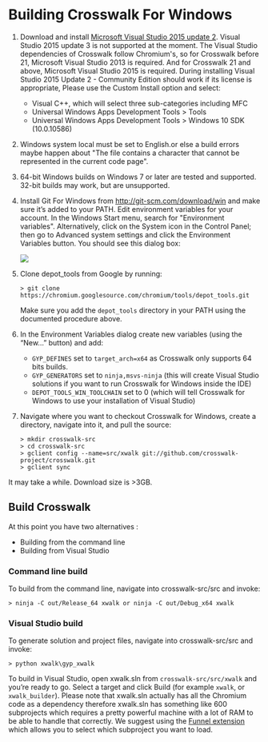 # Building Crosswalk For Windows

1. Download and install [Microsoft Visual Studio 2015 update 2](https://www.visualstudio.com/en-us/downloads/download-visual-studio-vs.aspx). Visual Studio 2015 update 3 is not supported at the moment. The Visual Studio dependencies of Crosswalk follow Chromium's, so for Crosswalk before 21, Microsoft Visual Studio 2013 is required. And for Crosswalk 21 and above, Microsoft Visual Studio 2015 is required. During installing Visual Studio 2015 Update 2 - Community Edition should work if its license is appropriate, Please use the Custom Install option and select:
   * Visual C++, which will select three sub-categories including MFC
   * Universal Windows Apps Development Tools > Tools
   * Universal Windows Apps Development Tools > Windows 10 SDK (10.0.10586)

2. Windows system local must be set to English.or else a build errors maybe happen about "The file contains a character that cannot be represented in the current code page".

3. 64-bit Windows builds on Windows 7 or later are tested and supported. 32-bit builds may work, but are unsupported.

2. Install Git For Windows from http://git-scm.com/download/win and make sure it’s added to your PATH. Edit environment variables for your account. In the Windows Start menu, search for "Environment variables". Alternatively, click on the System icon in the Control Panel; then go to Advanced system settings and click the Environment Variables button. You should see this dialog box:

   <img src="/assets/win8.png" style="display: block; margin: 0 auto"/>

3. Clone depot_tools from Google by running:

   ```cmdline
   > git clone https://chromium.googlesource.com/chromium/tools/depot_tools.git
   ```

   Make sure you add the `depot_tools` directory in your PATH using the documented procedure above.

4. In the Environment Variables dialog create new variables (using the “New...” button) and add:

   *  `GYP_DEFINES` set to `target_arch=x64` as Crosswalk only supports 64 bits builds.
   *  `GYP_GENERATORS` set to `ninja,msvs-ninja` (this will create Visual Studio solutions if you want to run Crosswalk for Windows inside the IDE)
   *  `DEPOT_TOOLS_WIN_TOOLCHAIN`  set to 0 (which will tell Crosswalk for Windows to use your installation of Visual Studio)

5. Navigate where you want to checkout Crosswalk for Windows, create a directory, navigate into it, and pull the source:

   ```cmdline
   > mkdir crosswalk-src
   > cd crosswalk-src
   > gclient config --name=src/xwalk git://github.com/crosswalk-project/crosswalk.git
   > gclient sync
   ```
   
It may take a while. Download size is >3GB.

## Build Crosswalk

At this point you have two alternatives :

*  Building from the command line
*  Building from Visual Studio

### Command line build
To build from the command line, navigate into crosswalk-src/src and invoke:

```cmdline
> ninja -C out/Release_64 xwalk or ninja -C out/Debug_x64 xwalk
```

### Visual Studio build
To generate solution and project files, navigate into crosswalk-src/src and invoke:

```cmdline
> python xwalk\gyp_xwalk
```

To build in Visual Studio, open xwalk.sln from `crosswalk-src/src/xwalk` and you’re ready to go. Select a target and click Build (for example `xwalk`, or `xwalk_builder`). Please note that xwalk.sln actually has all the Chromium code as a dependency therefore xwalk.sln has something like 600 subprojects which requires a pretty powerful machine with a lot of RAM to be able to handle that correctly. We suggest using the [Funnel extension](http://vsfunnel.com/) which allows you to select which subproject you want to load.
